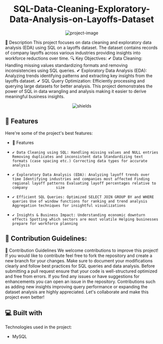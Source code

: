 <h1 align="center" id="title">SQL-Data-Cleaning-Exploratory-Data-Analysis-on-Layoffs-Dataset</h1>

<p align="center"><img src="https://socialify.git.ci/aloukik16/SQL-Data-Cleaning-Exploratory-Data-Analysis-on-Layoffs-Dataset/image?name=1&amp;theme=Light" alt="project-image"></p>

<p id="description">📌 Description This project focuses on data cleaning and exploratory data analysis (EDA) using SQL on a layoffs dataset. The dataset contains records of company layoffs across various industries providing insights into workforce reductions over time. 
  🔍 Key Objectives: 
      ✔ Data Cleaning: Handling missing values standardizing formats and removing inconsistencies using SQL queries. 
      ✔ Exploratory Data Analysis (EDA): Analyzing trends identifying patterns and extracting key insights from the layoffs dataset. 
      ✔ SQL Query Optimization: Efficiently processing and querying large datasets for better analysis. This project demonstrates the power of SQL in data wrangling and analysis making it easier to derive                 meaningful business insights.</p>

<p align="center"><img src="https://img.shields.io/badge/mysql-4479A1.svg?style=for-the-badge&amp;logo=mysql&amp;logoColor=white" alt="shields"></p>

  
  
<h2>🧐 Features</h2>

Here're some of the project's best features:

*   🚀 Features
*     ✔ Data Cleaning using SQL: Handling missing values and NULL entries Removing duplicates and inconsistent data Standardizing text formats (case spacing etc.) Correcting data types for accurate analysis
*     ✔ Exploratory Data Analysis (EDA): Analyzing layoff trends over time Identifying industries and companies most affected Finding regional layoff patterns Evaluating layoff percentages relative to company             size
*     ✔ Efficient SQL Queries: Optimized SELECT JOIN GROUP BY and WHERE queries Use of window functions for ranking and trend analysis Aggregation techniques for insightful visualizations
*     ✔ Insights & Business Impact: Understanding economic downturn effects Spotting which sectors are most volatile Helping businesses prepare for workforce planning

<h2>🍰 Contribution Guidelines:</h2>

📝 Contribution Guidelines We welcome contributions to improve this project! If you would like to contribute feel free to fork the repository and create a new branch for your changes. Make sure to document your modifications clearly and follow best practices for SQL queries and data analysis. Before submitting a pull request ensure that your code is well-structured optimized and free from errors. If you find any issues or have suggestions for enhancements you can open an issue in the repository. Contributions such as adding new insights improving query performance or expanding the dataset analysis are highly appreciated. Let's collaborate and make this project even better!

  
  
<h2>💻 Built with</h2>

Technologies used in the project:

*   MySQL
